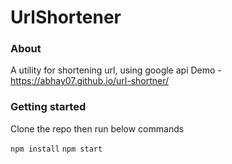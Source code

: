 # UrlShortener

### About

A utility for shortening url, using google api
Demo - https://abhay07.github.io/url-shortner/

### Getting started

Clone the repo then run below commands

`npm install`
`npm start`


